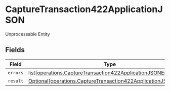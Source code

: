 # CaptureTransaction422ApplicationJSON

Unprocessable Entity


## Fields

| Field                                                                                                                                        | Type                                                                                                                                         | Required                                                                                                                                     | Description                                                                                                                                  |
| -------------------------------------------------------------------------------------------------------------------------------------------- | -------------------------------------------------------------------------------------------------------------------------------------------- | -------------------------------------------------------------------------------------------------------------------------------------------- | -------------------------------------------------------------------------------------------------------------------------------------------- |
| `errors`                                                                                                                                     | list[[operations.CaptureTransaction422ApplicationJSONErrors](undefined/models/operations/capturetransaction422applicationjsonerrors.md)]     | :heavy_minus_sign:                                                                                                                           | N/A                                                                                                                                          |
| `result`                                                                                                                                     | [Optional[operations.CaptureTransaction422ApplicationJSONResult]](undefined/models/operations/capturetransaction422applicationjsonresult.md) | :heavy_minus_sign:                                                                                                                           | N/A                                                                                                                                          |